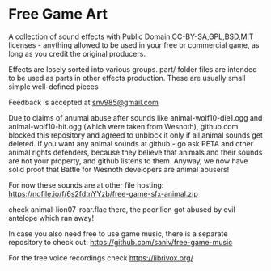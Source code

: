 # Free Game Art
A collection of sound effects with Public Domain,CC-BY-SA,GPL,BSD,MIT licenses - anything allowed to be used in your free or commercial game, as long as you credit the original producers.

Effects are losely sorted into various groups. part/ folder files are intended to be used as parts in other effects production. These are usually small simple well-defined pieces

Feedback is accepted at snv985@gmail.com

Due to claims of anumal abuse after sounds like animal-wolf10-die1.ogg and animal-wolf10-hit.ogg (which were taken from Wesnoth), github.com blocked this repository and agreed to unblock it only if all animal sounds get deleted. If you want any animal sounds at github - go ask PETA and other animal rights defenders, because they believe that animals and their sounds are not your property, and github listens to them. Anyway, we now have solid proof that Battle for Wesnoth developers are animal abusers!

For now these sounds are at other file hosting:
https://nofile.io/f/6s2fdtnYYzb/free-game-sfx-animal.zip

check animal-lion07-roar.flac there, the poor lion got abused by evil antelope which ran away!

In case you also need free to use game music, there is a separate repository to check out: https://github.com/saniv/free-game-music

For the free voice recordings check https://librivox.org/